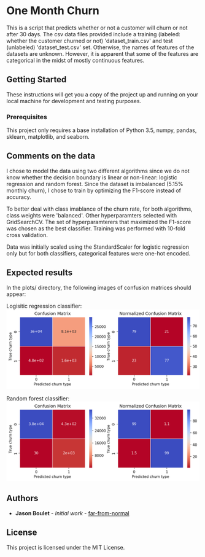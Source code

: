 # One Month Churn

This is a script that predicts whether or not a customer will churn or not after 30 days. The csv data files provided include a training (labeled: whether the customer churned or not) 'dataset_train.csv' and test (unlabeled) 'dataset_test.csv' set. Otherwise, the names of features of the datasets are unknown. However, it is apparent that some of the features are categorical in the midst of mostly continuous features.

## Getting Started

These instructions will get you a copy of the project up and running on your local machine for development and testing purposes.

### Prerequisites

This project only requires a base installation of Python 3.5, numpy, pandas, sklearn, matplotlib, and seaborn.

## Comments on the data

I chose to model the data using two different algorithms since we do not know whether the decision boundary is linear or non-linear: logistic regression and random forest. Since the dataset is imbalanced (5.15% monthly churn), I chose to train by optimizing the F1-score instead of accuracy. 

To better deal with class imablance of the churn rate, for both algorithms, class weights were 'balanced'. Other hyperparamters selected with GridSearchCV. The set of hyperparamterers that maximized the F1-score was chosen as the best classifier. Training was performed with 10-fold cross validation.

Data was initially scaled using the StandardScaler for logistic regression only but for both classifiers, categorical features were one-hot encoded. 

## Expected results

In the plots/ directory, the following images of confusion matrices should appear:

Logisitic regression classifier:
![img1](plots/logistic_regression_confusion_matrix.png)

Random forest classifier:
![img2](plots/random_forest_confusion_matrix.png)


## Authors

* **Jason Boulet** - *Initial work* - [far-from-normal](https://github.com/far-from-normal)


## License

This project is licensed under the MIT License.